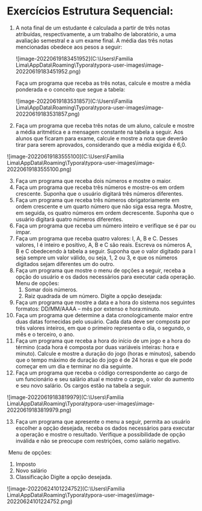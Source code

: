 # Exercícios Estrutura Sequencial:

1. A nota final de um estudante é calculada a partir de três notas atribuídas, respectivamente, a um trabalho
   de laboratório, a uma avaliação semestral e a um exame final. A média das três notas mencionadas
   obedece aos pesos a seguir:

   ![image-20220619183451952](C:\Users\Familia Lima\AppData\Roaming\Typora\typora-user-images\image-20220619183451952.png)

   Faça um programa que receba as três notas, calcule e mostre a média ponderada e o conceito que segue
   a tabela:

   ![image-20220619183531857](C:\Users\Familia Lima\AppData\Roaming\Typora\typora-user-images\image-20220619183531857.png)

2. Faça um programa que receba três notas de um aluno, calcule e mostre a média aritmética e a mensagem
   constante na tabela a seguir. Aos alunos que ficaram para exame, calcule e mostre a nota que deverão
   tirar para serem aprovados, considerando que a média exigida é 6,0.

![image-20220619183555100](C:\Users\Familia Lima\AppData\Roaming\Typora\typora-user-images\image-20220619183555100.png)

3. Faça um programa que receba dois números e mostre o maior.
4. Faça um programa que receba três números e mostre-os em ordem crescente. Suponha que o usuário
   digitará três números diferentes.
5. Faça um programa que receba três números obrigatoriamente em ordem crescente e um quarto número
   que não siga essa regra. Mostre, em seguida, os quatro números em ordem decrescente. Suponha
   que o usuário digitará quatro números diferentes.
6. Faça um programa que receba um número inteiro e verifique se é par ou ímpar.
7. Faça um programa que receba quatro valores: I, A, B e C. Desses valores, I é inteiro e positivo, A, B e
   C são reais. Escreva os números A, B e C obedecendo à tabela a seguir.
   Suponha que o valor digitado para I seja sempre um valor válido, ou seja, 1, 2 ou 3, e que os números
   digitados sejam diferentes um do outro.
8. Faça um programa que mostre o menu de opções a seguir, receba a opção do usuário e os dados necessários
   para executar cada operação.
   Menu de opções:
   1. Somar dois números.
   2. Raiz quadrada de um número.
       Digite a opção desejada:
9. Faça um programa que mostre a data e a hora do sistema nos seguintes formatos: DD/MM/AAAA –
   mês por extenso e hora:minuto.
10. Faça um programa que determine a data cronologicamente maior entre duas datas fornecidas pelo
    usuário. Cada data deve ser composta por três valores inteiros, em que o primeiro representa o dia, o
    segundo, o mês e o terceiro, o ano.
11. Faça um programa que receba a hora do início de um jogo e a hora do término (cada hora é composta
    por duas variáveis inteiras: hora e minuto). Calcule e mostre a duração do jogo (horas e minutos),
    sabendo que o tempo máximo de duração do jogo é de 24 horas e que ele pode começar em um dia e
    terminar no dia seguinte.
12. Faça um programa que receba o código correspondente ao cargo de um funcionário e seu salário atual
    e mostre o cargo, o valor do aumento e seu novo salário. Os cargos estão na tabela a seguir.

![image-20220619183819979](C:\Users\Familia Lima\AppData\Roaming\Typora\typora-user-images\image-20220619183819979.png)

13. Faça um programa que apresente o menu a seguir, permita ao usuário escolher a opção desejada, receba os dados necessários para executar a operação e mostre o resultado. Verifique a possibilidade de opção inválida e não se preocupe com restrições, como salário negativo.

​		Menu de opções:

1. Imposto
2. Novo salário
3. Classificação
  Digite a opção desejada.

![image-20220624101224752](C:\Users\Familia Lima\AppData\Roaming\Typora\typora-user-images\image-20220624101224752.png)
